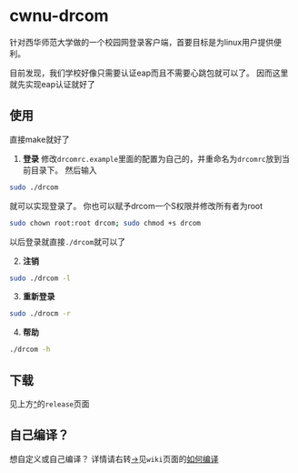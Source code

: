 # cwnu-drcom
针对西华师范大学做的一个校园网登录客户端，首要目标是为linux用户提供便利。

目前发现，我们学校好像只需要认证eap而且不需要心跳包就可以了。
因而这里就先实现eap认证就好了

## 使用
直接make就好了

1. **登录**
 修改`drcomrc.example`里面的配置为自己的，并重命名为`drcomrc`放到当前目录下。
 然后输入
 ```bash
 sudo ./drcom
 ```
 就可以实现登录了。
 你也可以赋予drcom一个S权限并修改所有者为root
 ```bash
 sudo chown root:root drcom; sudo chmod +s drcom
 ```
 以后登录就直接`./drcom`就可以了

2. **注销**
 ```bash
 sudo ./drcom -l
 ```

3. **重新登录**
 ```bash
 sudo ./drocm -r
 ```

4. **帮助**
 ```bash
 ./drcom -h
 ```
## 下载
见上方[^](https://github.com/leetking/cwnu-drcom/releases)的`release`页面

## 自己编译？
想自定义或自己编译？
详情请右转[->](https://github.com/leetking/cwnu-drcom/wiki)见`wiki`页面的[如何编译](https://github.com/leetking/cwnu-drcom/wiki/HOW-TO-BUILD)
